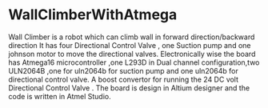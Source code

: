 # WallClimberWithAtmega
Wall Climber is a robot which can climb wall in forward direction/backward direction
It has four  Directional Control Valve , one Suction pump and one johnson motor to move the directional valves.
Electronically wise the board has Atmega16 microcontroller ,one L293D in Dual channel configuration,two ULN2064B ,one for uln2064b for suction pump and one uln2064b for directional control valve.
A boost convertor for running the 24 DC volt Directional Control Valve .
The board is design in Altium designer and the code is written in Atmel Studio.
